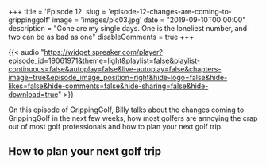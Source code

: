+++
title = 'Episode 12'
slug = 'episode-12-changes-are-coming-to-grippinggolf'
image = 'images/pic03.jpg'
date = "2019-09-10T00:00:00"
description = "Gone are my single days. One is the loneliest number, and two can be as bad as one"
disableComments = true
+++

{{< audio "https://widget.spreaker.com/player?episode_id=19061971&theme=light&playlist=false&playlist-continuous=false&autoplay=false&live-autoplay=false&chapters-image=true&episode_image_position=right&hide-logo=false&hide-likes=false&hide-comments=false&hide-sharing=false&hide-download=true" >}}


On this episode of GrippingGolf, Billy talks about the changes coming to GrippingGolf in the next few weeks, how most golfers are annoying the crap out of most golf professionals and how to plan your next golf trip.

## How to plan your next golf trip




